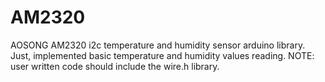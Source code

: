 # AM2320
AOSONG AM2320 i2c temperature and humidity sensor arduino library.
Just, implemented basic temperature and humidity values reading.
NOTE: user written code should include the wire.h library.

